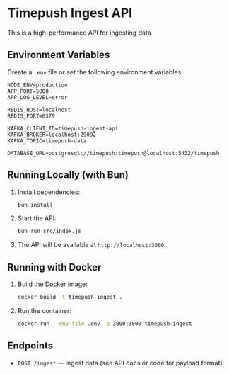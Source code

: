 # Timepush Ingest API

This is a high-performance API for ingesting data

## Environment Variables

Create a `.env` file or set the following environment variables:

```
NODE_ENV=production
APP_PORT=5000
APP_LOG_LEVEL=error

REDIS_HOST=localhost
REDIS_PORT=6379

KAFKA_CLIENT_ID=timepush-ingest-api
KAFKA_BROKER=localhost:29092
KAFKA_TOPIC=timepush-data

DATABASE_URL=postgresql://timepush:timepush@localhost:5432/timepush
```

## Running Locally (with Bun)

1. Install dependencies:
   ```sh
   bun install
   ```
2. Start the API:
   ```sh
   bun run src/index.js
   ```
3. The API will be available at `http://localhost:3000`.

## Running with Docker

1. Build the Docker image:
   ```sh
   docker build -t timepush-ingest .
   ```
2. Run the container:
   ```sh
   docker run --env-file .env -p 3000:3000 timepush-ingest
   ```

## Endpoints

- `POST /ingest` — Ingest data (see API docs or code for payload format)
